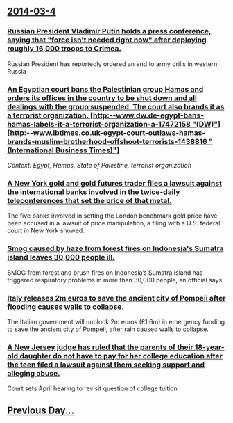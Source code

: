 ## [2014-03-4](/news/2014/03/4/index.md)

### [Russian President Vladimir Putin holds a press conference, saying that "force isn't needed right now" after deploying roughly 16,000 troops to Crimea. ](/news/2014/03/4/russian-president-vladimir-putin-holds-a-press-conference-saying-that-aforce-isnat-needed-right-nowa-after-deploying-roughly-16-000-t.md)
Russian President has reportedly ordered an end to army drills in western Russia

### [An Egyptian court bans the Palestinian group Hamas and orders its offices in the country to be shut down and all dealings with the group suspended. The court also brands it as a terrorist organization. [http:--www.dw.de-egypt-bans-hamas-labels-it-a-terrorist-organization-a-17472158 "(DW)"] [http:--www.ibtimes.co.uk-egypt-court-outlaws-hamas-brands-muslim-brotherhood-offshoot-terrorists-1438816 "(International Business Times)"]](/news/2014/03/4/an-egyptian-court-bans-the-palestinian-group-hamas-and-orders-its-offices-in-the-country-to-be-shut-down-and-all-dealings-with-the-group-sus.md)
_Context: Egypt, Hamas, State of Palestine, terrorist organization_

### [A New York gold and gold futures trader files a lawsuit against the international banks involved in the twice-daily teleconferences that set the price of that metal. ](/news/2014/03/4/a-new-york-gold-and-gold-futures-trader-files-a-lawsuit-against-the-international-banks-involved-in-the-twice-daily-teleconferences-that-set.md)
The five banks involved in setting the London benchmark gold price have been accused in a lawsuit of price manipulation, a filing with a U.S. federal court in New York showed.

### [Smog caused by haze from forest fires on Indonesia's Sumatra island leaves 30,000 people ill. ](/news/2014/03/4/smog-caused-by-haze-from-forest-fires-on-indonesia-s-sumatra-island-leaves-30-000-people-ill.md)
SMOG from forest and brush fires on Indonesia’s Sumatra island has triggered respiratory problems in more than 30,000 people, an official says.

### [Italy releases 2m euros to save the ancient city of Pompeii after flooding causes walls to collapse. ](/news/2014/03/4/italy-releases-2m-euros-to-save-the-ancient-city-of-pompeii-after-flooding-causes-walls-to-collapse.md)
The Italian government will unblock 2m euros (£1.6m) in emergency funding to save the ancient city of Pompeii, after rain caused walls to collapse.

### [A New Jersey judge has ruled that the parents of their 18-year-old daughter do not have to pay for her college education after the teen filed a lawsuit against them seeking support and alleging abuse. ](/news/2014/03/4/a-new-jersey-judge-has-ruled-that-the-parents-of-their-18-year-old-daughter-do-not-have-to-pay-for-her-college-education-after-the-teen-file.md)
Court sets April hearing to revisit question of college tuition

## [Previous Day...](/news/2014/03/3/index.md)

